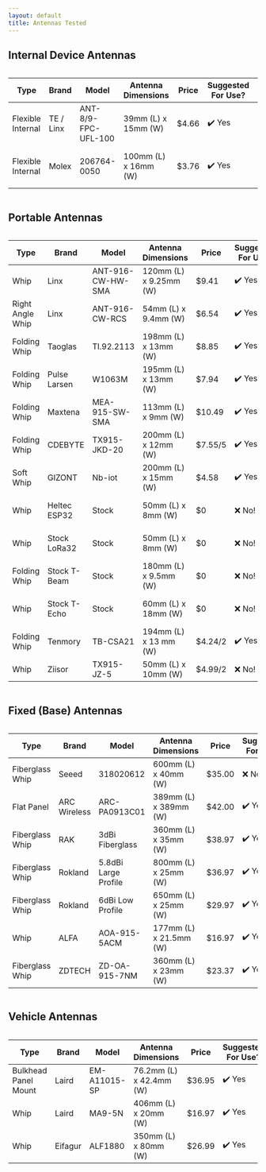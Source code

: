 ```yaml
---
layout: default
title: Antennas Tested
---
```


## Internal Device Antennas

<div style="overflow-x: auto;">
  <table id="internalDeviceAntennasTable">
    <thead>
      <tr>
        <th>Type</th> <!-- Column Header: Type -->
        <th>Brand</th> <!-- Column Header: Brand -->
        <th>Model</th> <!-- Column Header: Model -->
        <th>Antenna Dimensions</th> <!-- Column Header: Antenna Dimensions -->
        <th>Price</th> <!-- Column Header: Price -->
        <th>Suggested For Use?</th> <!-- Column Header: Suggested For Use? -->
        <th>Gain</th> <!-- Column Header: Gain -->
        <th>Frequency</th> <!-- Column Header: Frequency -->
        <th>Manufacturer Link</th> <!-- Column Header: Manufacturer Link -->
        <th>Store Link</th> <!-- Column Header: Store Link -->
      </tr>
    </thead>
    <tbody>
      <tr>
        <td>Flexible Internal</td> <!-- Type -->
        <td>TE / Linx</td> <!-- Brand -->
        <td>ANT-8/9-FPC-UFL-100</td> <!-- Model -->
        <td>39mm (L) x 15mm (W)</td> <!-- Antenna Dimensions -->
        <td>$4.66</td> <!-- Price -->
        <td>✔️ Yes</td> <!-- Suggested For Use? -->
        <td>-3.2dBi, -3dBi</td> <!-- Gain -->
        <td>862-876MHz, 902-930MHz</td> <!-- Frequency -->
        <td><a href="https://www.te.com/en/product-L9000128-01.html">Manufacturer Link</a></td> <!-- Manufacturer Link -->
        <td><a href="https://www.mouser.com/ProductDetail/TE-Connectivity-Linx-Technologies/ANT-8-9-FPC-UFL-100?qs=DPoM0jnrROXUsiFgGxF1Jw%3D%3D">Store Link</a></td> <!-- Store Link -->
      </tr>
      <tr>
        <td>Flexible Internal</td> <!-- Type -->
        <td>Molex</td> <!-- Brand -->
        <td>206764-0050</td> <!-- Model -->
        <td>100mm (L) x 16mm (W)</td> <!-- Antenna Dimensions -->
        <td>$3.76</td> <!-- Price -->
        <td>✔️ Yes</td> <!-- Suggested For Use? -->
        <td>1.3dBi</td> <!-- Gain -->
        <td>862-876MHz, 902-930MHz</td> <!-- Frequency -->
        <td><a href="https://www.molex.com/en-us/products/part-detail/2067640050">Manufacturer Link</a></td> <!-- Manufacturer Link -->
        <td><a href="https://www.mouser.com/ProductDetail/Molex/206764-0050?qs=F5EMLAvA7IBI1%2F7T0z2DEw%3D%3D">Store Link</a></td> <!-- Store Link -->
      </tr>
    </tbody>
  </table>
</div>

## Portable Antennas

<div style="overflow-x: auto;">
  <table id="portableAntennasTable">
    <thead>
      <tr>
        <th>Type</th> <!-- Column Header: Type -->
        <th>Brand</th> <!-- Column Header: Brand -->
        <th>Model</th> <!-- Column Header: Model -->
        <th>Antenna Dimensions</th> <!-- Column Header: Antenna Dimensions -->
        <th>Price</th> <!-- Column Header: Price -->
        <th>Suggested For Use?</th> <!-- Column Header: Suggested For Use? -->
        <th>Gain</th> <!-- Column Header: Gain -->
        <th>Frequency</th> <!-- Column Header: Frequency -->
        <th>Manufacturer Link</th> <!-- Column Header: Manufacturer Link -->
        <th>Store Link</th> <!-- Column Header: Store Link -->
      </tr>
    </thead>
    <tbody>
      <tr>
        <td>Whip</td> <!-- Type -->
        <td>Linx</td> <!-- Brand -->
        <td>ANT-916-CW-HW-SMA</td> <!-- Model -->
        <td>120mm (L) x 9.25mm (W)</td> <!-- Antenna Dimensions -->
        <td>$9.41</td> <!-- Price -->
        <td>✔️ Yes</td> <!-- Suggested For Use? -->
        <td>1.2dBi</td> <!-- Gain -->
        <td>902-930MHz</td> <!-- Frequency -->
        <td><a href="https://www.te.com/en/product-ANT-916-CW-HW-SMA.html">Manufacturer Link</a></td> <!-- Manufacturer Link -->
        <td><a href="https://www.digikey.com/en/products/detail/te-connectivity-linx/ANT-916-CW-HW-SMA/2694126">Store Link</a></td> <!-- Store Link -->
      </tr>
      <tr>
        <td>Right Angle Whip</td> <!-- Type -->
        <td>Linx</td> <!-- Brand -->
        <td>ANT-916-CW-RCS</td> <!-- Model -->
        <td>54mm (L) x 9.4mm (W)</td> <!-- Antenna Dimensions -->
        <td>$6.54</td> <!-- Price -->
        <td>✔️ Yes</td> <!-- Suggested For Use? -->
        <td>3.3dBi</td> <!-- Gain -->
        <td>902-930MHz</td> <!-- Frequency -->
        <td><a href="https://www.te.com/en/product-ANT-916-CW-RCS-SMA.html">Manufacturer Link</a></td> <!-- Manufacturer Link -->
        <td><a href="https://www.digikey.com/en/products/detail/te-connectivity-linx/ANT-916-CW-RCS/340139">Store Link</a></td> <!-- Store Link -->
      </tr>
      <tr>
        <td>Folding Whip</td> <!-- Type -->
        <td>Taoglas</td> <!-- Brand -->
        <td>TI.92.2113</td> <!-- Model -->
        <td>198mm (L) x 13mm (W)</td> <!-- Antenna Dimensions -->
        <td>$8.85</td> <!-- Price -->
        <td>✔️ Yes</td> <!-- Suggested For Use? -->
        <td>1.21dBi, 2.14dBi</td> <!-- Gain -->
        <td>902-930MHz</td> <!-- Frequency -->
        <td><a href="https://www.taoglas.com/product/ti-92-2113-915mhz-terminal-mount-hinged-dipole-antenna/">Manufacturer Link</a></td> <!-- Manufacturer Link -->
        <td><a href="https://www.digikey.com/en/products/detail/taoglas-limited/TI-92-2113/11197416">Store Link</a></td> <!-- Store Link -->
      </tr>
      <tr>
        <td>Folding Whip</td> <!-- Type -->
        <td>Pulse Larsen</td> <!-- Brand -->
        <td>W1063M</td> <!-- Model -->
        <td>195mm (L) x 13mm (W)</td> <!-- Antenna Dimensions -->
        <td>$7.94</td> <!-- Price -->
        <td>✔️ Yes</td> <!-- Suggested For Use? -->
        <td>3dBi</td> <!-- Gain -->
        <td>862-876MHz, 902-930MHz</td> <!-- Frequency -->
        <td>—</td> <!-- Manufacturer Link -->
        <td><a href="https://www.mouser.com/ProductDetail/Pulse-Electronics/W1063M?qs=opBjA1TV90175GTfjmKkCg%3D%3D">Store Link</a></td> <!-- Store Link -->
      </tr>
      <tr>
        <td>Folding Whip</td> <!-- Type -->
        <td>Maxtena</td> <!-- Brand -->
        <td>MEA-915-SW-SMA</td> <!-- Model -->
        <td>113mm (L) x 9mm (W)</td> <!-- Antenna Dimensions -->
        <td>$10.49</td> <!-- Price -->
        <td>✔️ Yes</td> <!-- Suggested For Use? -->
        <td>4dBi</td> <!-- Gain -->
        <td>902-930MHz</td> <!-- Frequency -->
        <td><a href="https://www.maxtena.com/Products/Antennas-Solutions/SigFox-LoRa-and-ISM-Antennas/ISM/External-ISM/MEA-915-SW-SMA">Manufacturer Link</a></td> <!-- Manufacturer Link -->
        <td><a href="https://www.mouser.com/ProductDetail/Maxtena/MEA-915-SW-SMA?qs=aP1CjGhiNiGjQNdaSEvwhg%3D%3D">Store Link</a></td> <!-- Store Link -->
      </tr>
      <tr>
        <td>Folding Whip</td> <!-- Type -->
        <td>CDEBYTE</td> <!-- Brand -->
        <td>TX915-JKD-20</td> <!-- Model -->
        <td>200mm (L) x 12mm (W)</td> <!-- Antenna Dimensions -->
        <td>$7.55/5</td> <!-- Price -->
        <td>✔️ Yes</td> <!-- Suggested For Use? -->
        <td>3.5dBi</td> <!-- Gain -->
        <td>900~945MHz</td> <!-- Frequency -->
        <td><a href="https://www.cdebyte.com/products/TX915-JKD-20/1">Manufacturer Link</a></td> <!-- Manufacturer Link -->
        <td><a href="https://www.aliexpress.us/item/3256807212711552.html">Store Link</a></td> <!-- Store Link -->
      </tr>
      <tr>
        <td>Soft Whip</td> <!-- Type -->
        <td>GIZONT</td> <!-- Brand -->
        <td>Nb-iot</td> <!-- Model -->
        <td>200mm (L) x 15mm (W)</td> <!-- Antenna Dimensions -->
        <td>$4.58</td> <!-- Price -->
        <td>✔️ Yes</td> <!-- Suggested For Use? -->
        <td>10dBi</td> <!-- Gain -->
        <td>900~945MHz</td> <!-- Frequency -->
        <td>—</td> <!-- Manufacturer Link -->
        <td><a href="https://www.aliexpress.us/item/3256804397374144.html">Store Link</a></td> <!-- Store Link -->
      </tr>
      <tr>
        <td>Whip</td> <!-- Type -->
        <td>Heltec ESP32</td> <!-- Brand -->
        <td>Stock</td> <!-- Model -->
        <td>50mm (L) x 8mm (W)</td> <!-- Antenna Dimensions -->
        <td>$0</td> <!-- Price -->
        <td>❌ No!</td> <!-- Suggested For Use? -->
        <td>3dBi</td> <!-- Gain -->
        <td>862-876MHz, 902-930MHz</td> <!-- Frequency -->
        <td><a href="https://heltec.org/project/glue-rod-antenna-sma/">Manufacturer Link</a></td> <!-- Manufacturer Link -->
        <td>—</td> <!-- Store Link -->
      </tr>
      <tr>
        <td>Whip</td> <!-- Type -->
        <td>Stock LoRa32</td> <!-- Brand -->
        <td>Stock</td> <!-- Model -->
        <td>50mm (L) x 8mm (W)</td> <!-- Antenna Dimensions -->
        <td>$0</td> <!-- Price -->
        <td>❌ No!</td> <!-- Suggested For Use? -->
        <td>2dBi</td> <!-- Gain -->
        <td>862-876MHz, 902-930MHz</td> <!-- Frequency -->
        <td>—</td> <!-- Manufacturer Link -->
        <td><a href="https://www.aliexpress.us/item/2251832686203123.html">Store Link</a></td> <!-- Store Link -->
      </tr>
      <tr>
        <td>Folding Whip</td> <!-- Type -->
        <td>Stock T-Beam</td> <!-- Brand -->
        <td>Stock</td> <!-- Model -->
        <td>180mm (L) x 9.5mm (W)</td> <!-- Antenna Dimensions -->
        <td>$0</td> <!-- Price -->
        <td>❌ No!</td> <!-- Suggested For Use? -->
        <td>?</td> <!-- Gain -->
        <td>862-876MHz, 902-930MHz</td> <!-- Frequency -->
        <td>—</td> <!-- Manufacturer Link -->
        <td><a href="https://www.aliexpress.us/item/2255800992363816.html">Store Link</a></td> <!-- Store Link -->
      </tr>
      <tr>
        <td>Whip</td> <!-- Type -->
        <td>Stock T-Echo</td> <!-- Brand -->
        <td>Stock</td> <!-- Model -->
        <td>60mm (L) x 18mm (W)</td> <!-- Antenna Dimensions -->
        <td>$0</td> <!-- Price -->
        <td>❌ No!</td> <!-- Suggested For Use? -->
        <td>?</td> <!-- Gain -->
        <td>862-876MHz, 902-930MHz</td> <!-- Frequency -->
        <td>—</td> <!-- Manufacturer Link -->
        <td><a href="https://www.aliexpress.us/item/3256802656141638.html">Store Link</a></td> <!-- Store Link -->
      </tr>
      <tr>
        <td>Folding Whip</td> <!-- Type -->
        <td>Tenmory</td> <!-- Brand -->
        <td>TB-CSA21</td> <!-- Model -->
        <td>194mm (L) x 13 mm (W)</td> <!-- Antenna Dimensions -->
        <td>$4.24/2</td> <!-- Price -->
        <td>✔️ Yes</td> <!-- Suggested For Use? -->
        <td>5dBi</td> <!-- Gain -->
        <td>862-876MHz, 902-930MHz</td> <!-- Frequency -->
        <td>—</td> <!-- Manufacturer Link -->
        <td><a href="https://www.aliexpress.com/i/2251832735149719.html">Store Link</a></td> <!-- Store Link -->
      </tr>
      <tr>
        <td>Whip</td> <!-- Type -->
        <td>Ziisor</td> <!-- Brand -->
        <td>TX915-JZ-5</td> <!-- Model -->
        <td>50mm (L) x 10mm (W)</td> <!-- Antenna Dimensions -->
        <td>$4.99/2</td> <!-- Price -->
        <td>❌ No!</td> <!-- Suggested For Use? -->
        <td>2dBi</td> <!-- Gain -->
        <td>900~945MHz</td> <!-- Frequency -->
        <td><a href="https://www.cdebyte.com/products/TX915-JZ-5">Manufacturer Link</a></td> <!-- Manufacturer Link -->
        <td><a href="https://www.aliexpress.us/item/3256806762260107.html?src=google&gatewayAdapt=glo2usa">Store Link</a></td> <!-- Store Link -->
      </tr>
    </tbody>
  </table>
</div>

## Fixed (Base) Antennas

<div style="overflow-x: auto;">
  <table id="fixedBaseAntennasTable">
    <thead>
      <tr>
        <th>Type</th> <!-- Column Header: Type -->
        <th>Brand</th> <!-- Column Header: Brand -->
        <th>Model</th> <!-- Column Header: Model -->
        <th>Antenna Dimensions</th> <!-- Column Header: Antenna Dimensions -->
        <th>Price</th> <!-- Column Header: Price -->
        <th>Suggested For Use?</th> <!-- Column Header: Suggested For Use? -->
        <th>Gain</th> <!-- Column Header: Gain -->
        <th>Frequency</th> <!-- Column Header: Frequency -->
        <th>Manufacturer Link</th> <!-- Column Header: Manufacturer Link -->
        <th>Store Link</th> <!-- Column Header: Store Link -->
      </tr>
    </thead>
    <tbody>
      <tr>
        <td>Fiberglass Whip</td> <!-- Type -->
        <td>Seeed</td> <!-- Brand -->
        <td>318020612</td> <!-- Model -->
        <td>600mm (L) x 40mm (W)</td> <!-- Antenna Dimensions -->
        <td>$35.00</td> <!-- Price -->
        <td>❌ No!</td> <!-- Suggested For Use? -->
        <td>6.8dBi</td> <!-- Gain -->
        <td>862-876MHz, 902-930MHz</td> <!-- Frequency -->
        <td><a href="https://www.seeedstudio.com/Lora-Fiberglass-Antenna-860-930MHz-5dBi-600mm-p-4927.html">Manufacturer Link</a></td> <!-- Manufacturer Link -->
        <td><a href="https://www.mouser.com/ProductDetail/713-318020612">Store Link</a></td> <!-- Store Link -->
      </tr>
      <tr>
        <td>Flat Panel</td> <!-- Type -->
        <td>ARC Wireless</td> <!-- Brand -->
        <td>ARC-PA0913C01</td> <!-- Model -->
        <td>389mm (L) x 389mm (W)</td> <!-- Antenna Dimensions -->
        <td>$42.00</td> <!-- Price -->
        <td>✔️ Yes</td> <!-- Suggested For Use? -->
        <td>13.2dBi</td> <!-- Gain -->
        <td>902-930MHz</td> <!-- Frequency -->
        <td><a href="https://www.streakwave.com/arc-wireless-arc-pa0913c01-arc-902-928mhz-132-dbi-flat-panel">Manufacturer Link</a></td> <!-- Manufacturer Link -->
        <td><a href="https://www.streakwave.com/arc-wireless-arc-pa0913c01-arc-902-928mhz-132-dbi-flat-panel">Store Link</a></td> <!-- Store Link -->
      </tr>
      <tr>
        <td>Fiberglass Whip</td> <!-- Type -->
        <td>RAK</td> <!-- Brand -->
        <td>3dBi Fiberglass</td> <!-- Model -->
        <td>360mm (L) x 35mm (W)</td> <!-- Antenna Dimensions -->
        <td>$38.97</td> <!-- Price -->
        <td>✔️ Yes</td> <!-- Suggested For Use? -->
        <td>3dBi</td> <!-- Gain -->
        <td>862-876MHz, 902-930MHz</td> <!-- Frequency -->
        <td><a href="https://store.rakwireless.com/products/3dbi-fiber-glass-antenna?variant=39723306123462">Manufacturer Link</a></td> <!-- Manufacturer Link -->
        <td><a href="https://store.rakwireless.com/products/3dbi-fiber-glass-antenna?variant=39723306123462">Store Link</a></td> <!-- Store Link -->
      </tr>
      <tr>
        <td>Fiberglass Whip</td> <!-- Type -->
        <td>Rokland</td> <!-- Brand -->
        <td>5.8dBi Large Profile</td> <!-- Model -->
        <td>800mm (L) x 25mm (W)</td> <!-- Antenna Dimensions -->
        <td>$36.97</td> <!-- Price -->
        <td>✔️ Yes</td> <!-- Suggested For Use? -->
        <td>5.8dBi</td> <!-- Gain -->
        <td>900~930MHz</td> <!-- Frequency -->
        <td>—</td> <!-- Manufacturer Link -->
        <td><a href="https://store.rokland.com/products/5-8-dbi-n-male-omni-outdoor-915-mhz-antenna-large-profile-32-height-for-helium-rak-miner-2-nebra-indoor-bobcat">Store Link</a></td> <!-- Store Link -->
      </tr>
      <tr>
        <td>Fiberglass Whip</td> <!-- Type -->
        <td>Rokland</td> <!-- Brand -->
        <td>6dBi Low Profile</td> <!-- Model -->
        <td>650mm (L) x 25mm (W)</td> <!-- Antenna Dimensions -->
        <td>$29.97</td> <!-- Price -->
        <td>✔️ Yes</td> <!-- Suggested For Use? -->
        <td>6dBi</td> <!-- Gain -->
        <td>900~930MHz</td> <!-- Frequency -->
        <td>—</td> <!-- Manufacturer Link -->
        <td><a href="https://store.rokland.com/products/low-profile-6-dbi-n-female-omni-outdoor-915-mhz-antenna-for-helium-rak-miner-2-nebra-indoor-syncrob-it-bobcat">Store Link</a></td> <!-- Store Link -->
      </tr>
      <tr>
        <td>Whip</td> <!-- Type -->
        <td>ALFA</td> <!-- Brand -->
        <td>AOA-915-5ACM</td> <!-- Model -->
        <td>177mm (L) x 21.5mm (W)</td> <!-- Antenna Dimensions -->
        <td>$16.97</td> <!-- Price -->
        <td>✔️ Yes</td> <!-- Suggested For Use? -->
        <td>5dBi</td> <!-- Gain -->
        <td>902~928MHz</td> <!-- Frequency -->
        <td><a href="https://www.alfa.com.tw/products/aoa-915-5acm?variant=36473963020360">Manufacturer Link</a></td> <!-- Manufacturer Link -->
        <td><a href="https://store.rokland.com/products/alfa-aoa-915-5acm-5-dbi-omni-outdoor-915mhz-802-11ah-mini-antenna-for-lora-halow-application">Store Link</a></td> <!-- Store Link -->
      </tr>
      <tr>
        <td>Fiberglass Whip</td> <!-- Type -->
        <td>ZDTECH</td> <!-- Brand -->
        <td>ZD-OA-915-7NM</td> <!-- Model -->
        <td>360mm (L) x 23mm (W)</td> <!-- Antenna Dimensions -->
        <td>$23.37</td> <!-- Price -->
        <td>✔️ Yes</td> <!-- Suggested For Use? -->
        <td>7dBi</td> <!-- Gain -->
        <td>902~928MHz</td> <!-- Frequency -->
        <td>—</td> <!-- Manufacturer Link -->
        <td><a href="https://www.amazon.com/gp/product/B09WXW6TDD">Store Link</a></td> <!-- Store Link -->
      </tr>
    </tbody>
  </table>
</div>

## Vehicle Antennas

<div style="overflow-x: auto;">
  <table id="vehicleAntennasTable">
    <thead>
      <tr>
        <th>Type</th> <!-- Column Header: Type -->
        <th>Brand</th> <!-- Column Header: Brand -->
        <th>Model</th> <!-- Column Header: Model -->
        <th>Antenna Dimensions</th> <!-- Column Header: Antenna Dimensions -->
        <th>Price</th> <!-- Column Header: Price -->
        <th>Suggested For Use?</th> <!-- Column Header: Suggested For Use? -->
        <th>Gain</th> <!-- Column Header: Gain -->
        <th>Frequency</th> <!-- Column Header: Frequency -->
        <th>Manufacturer Link</th> <!-- Column Header: Manufacturer Link -->
        <th>Store Link</th> <!-- Column Header: Store Link -->
      </tr>
    </thead>
    <tbody>
      <tr>
        <td>Bulkhead Panel Mount</td> <!-- Type -->
        <td>Laird</td> <!-- Brand -->
        <td>EM-A11015-SP</td> <!-- Model -->
        <td>76.2mm (L) x 42.4mm (W)</td> <!-- Antenna Dimensions -->
        <td>$36.95</td> <!-- Price -->
        <td>✔️ Yes</td> <!-- Suggested For Use? -->
        <td>3dBi</td> <!-- Gain -->
        <td>902~928MHz</td> <!-- Frequency -->
        <td>—</td> <!-- Manufacturer Link -->
        <td><a href="https://theantennafarm.com/shop-by-categories/antennas-mounts/mobile-antennas/700-800-900-mhz/225-phantom-disguise-800mhz-antennas/em-wave-em-a11015-sp-detail">Store Link</a></td> <!-- Store Link -->
      </tr>
      <tr>
        <td>Whip</td> <!-- Type -->
        <td>Laird</td> <!-- Brand -->
        <td>MA9-5N</td> <!-- Model -->
        <td>406mm (L) x 20mm (W)</td> <!-- Antenna Dimensions -->
        <td>$16.97</td> <!-- Price -->
        <td>✔️ Yes</td> <!-- Suggested For Use? -->
        <td>5.5dBi</td> <!-- Gain -->
        <td>902~928MHz</td> <!-- Frequency -->
        <td>—</td> <!-- Manufacturer Link -->
        <td><a href="https://www.mouser.com/ProductDetail/TE-Connectivity-Laird-External-Antennas/MA9-5N?qs=EU6FO9ffTwex0YegmgkD9w%3D%3D">Store Link</a></td> <!-- Store Link -->
      </tr>
      <tr>
        <td>Whip</td> <!-- Type -->
        <td>Eifagur</td> <!-- Brand -->
        <td>ALF1880</td> <!-- Model -->
        <td>350mm (L) x 80mm (W)</td> <!-- Antenna Dimensions -->
        <td>$26.99</td> <!-- Price -->
        <td>✔️ Yes</td> <!-- Suggested For Use? -->
        <td>5.8dBi</td> <!-- Gain -->
        <td>900~930MHz</td> <!-- Frequency -->
        <td>—</td> <!-- Manufacturer Link -->
        <td><a href="https://a.co/d/9MT8VIy">Store Link</a></td> <!-- Store Link -->
      </tr>
    </tbody>
  </table>
</div>
